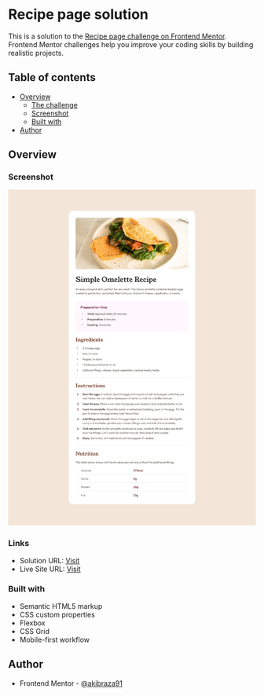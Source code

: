 # Recipe page solution

This is a solution to the [Recipe page challenge on Frontend Mentor](https://www.frontendmentor.io/challenges/recipe-page-KiTsR8QQKm). Frontend Mentor challenges help you improve your coding skills by building realistic projects. 

## Table of contents

- [Overview](#overview)
  - [The challenge](#the-challenge)
  - [Screenshot](#screenshot)
  - [Built with](#built-with)
- [Author](#author)

## Overview

### Screenshot

![](./design/desktop-design.jpg)

### Links

- Solution URL: [Visit](https://www.frontendmentor.io/solutions/mobile-first-page-using-css-flexbox-HO-sS1LQr7)
- Live Site URL: [Visit](https://akibraza91.github.io/Recipe-Page/)

### Built with

- Semantic HTML5 markup
- CSS custom properties
- Flexbox
- CSS Grid
- Mobile-first workflow

## Author

- Frontend Mentor - [@akibraza91](https://www.frontendmentor.io/profile/akibraza91)
